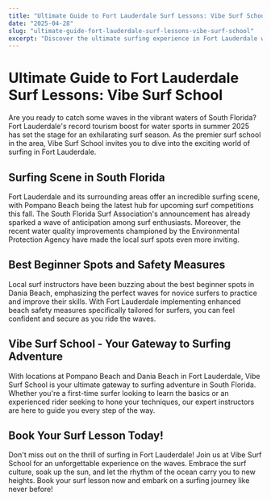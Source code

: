 ```yaml
---
title: "Ultimate Guide to Fort Lauderdale Surf Lessons: Vibe Surf School"
date: "2025-04-28"
slug: "ultimate-guide-fort-lauderdale-surf-lessons-vibe-surf-school"
excerpt: "Discover the ultimate surfing experience in Fort Lauderdale with Vibe Surf School! Explore the vibrant surfing scene, best beginner spots, and enhanced safety measures while immersing yourself in the thrill of South Florida's waters. Book your surf lesson today for an unforgettable adventure!"
---
```


# Ultimate Guide to Fort Lauderdale Surf Lessons: Vibe Surf School

Are you ready to catch some waves in the vibrant waters of South Florida? Fort Lauderdale's record tourism boost for water sports in summer 2025 has set the stage for an exhilarating surf season. As the premier surf school in the area, Vibe Surf School invites you to dive into the exciting world of surfing in Fort Lauderdale.

## Surfing Scene in South Florida

Fort Lauderdale and its surrounding areas offer an incredible surfing scene, with Pompano Beach being the latest hub for upcoming surf competitions this fall. The South Florida Surf Association's announcement has already sparked a wave of anticipation among surf enthusiasts. Moreover, the recent water quality improvements championed by the Environmental Protection Agency have made the local surf spots even more inviting.

## Best Beginner Spots and Safety Measures

Local surf instructors have been buzzing about the best beginner spots in Dania Beach, emphasizing the perfect waves for novice surfers to practice and improve their skills. With Fort Lauderdale implementing enhanced beach safety measures specifically tailored for surfers, you can feel confident and secure as you ride the waves.

## Vibe Surf School - Your Gateway to Surfing Adventure

With locations at Pompano Beach and Dania Beach in Fort Lauderdale, Vibe Surf School is your ultimate gateway to surfing adventure in South Florida. Whether you're a first-time surfer looking to learn the basics or an experienced rider seeking to hone your techniques, our expert instructors are here to guide you every step of the way.

## Book Your Surf Lesson Today!

Don't miss out on the thrill of surfing in Fort Lauderdale! Join us at Vibe Surf School for an unforgettable experience on the waves. Embrace the surf culture, soak up the sun, and let the rhythm of the ocean carry you to new heights. Book your surf lesson now and embark on a surfing journey like never before!

